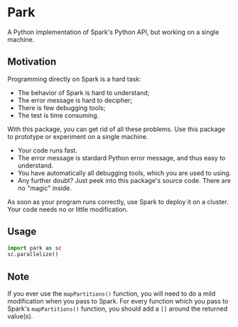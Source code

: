 # Park
A Python implementation of Spark's Python API, but working on a single machine.

## Motivation
Programming directly on Spark is a hard task:

* The behavior of Spark is hard to understand;
* The error message is hard to decipher;
* There is few debugging tools;
* The test is time consuming.

With this package, you can get rid of all these problems. 
Use this package to prototype or experiment on a single machine. 
* Your code runs fast.
* The error message is stardard Python error message, and thus easy to understand.
* You have automatically all debugging tools, which you are used to using.
* Any further doubt? Just peek into this package's source code. There are no "magic" inside.

As soon as your program runs correctly, use Spark to deploy it on a cluster. 
Your code needs no or little modification.

## Usage
```python
import park as sc
sc.parallelize()
```

## Note
If you ever use the `mapPartitions()` function, you will need to do a mild modification when you pass to Spark.
For every function which you pass to Spark's `mapPartitions()` function, you should add a `[]` around the returned value(s). 
